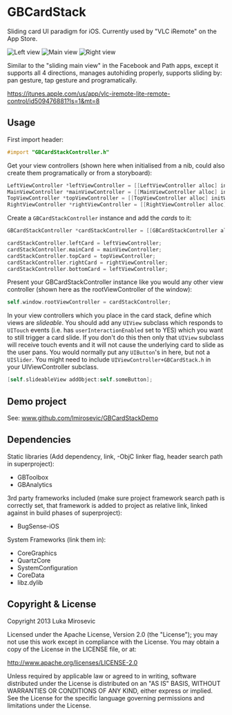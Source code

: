 GBCardStack
============

Sliding card UI paradigm for iOS. Currently used by "VLC iRemote" on the App Store.

![Left view](http://luka.s3.amazonaws.com/GBCardStackLeft.png)
![Main view](http://luka.s3.amazonaws.com/GBCardStackMain.png)
![Right view](http://luka.s3.amazonaws.com/GBCardStackRight.png)

Similar to the "sliding main view" in the Facebook and Path apps, except it supports all 4 directions, manages autohiding properly, supports sliding by: pan gesture, tap gesture and programatically.

https://itunes.apple.com/us/app/vlc-iremote-lite-remote-control/id509476881?ls=1&mt=8

Usage
------------

First import header:

```objective-c
#import "GBCardStackController.h"
```

Get your view controllers (shown here when initialised from a nib, could also create them programatically or from a storyboard):

```objective-c
LeftViewController *leftViewController = [[LeftViewController alloc] initWithNibName:@"LeftViewController" bundle:nil];
MainViewController *mainViewController = [[MainViewController alloc] initWithNibName:@"MainViewController" bundle:nil];
TopViewController *topViewController = [[TopViewController alloc] initWithNibName:@"TopViewController" bundle:nil];
RightViewController *rightViewController = [[RightViewController alloc] initWithNibName:@"RightViewController" bundle:nil];
```

Create a `GBCardStackController` instance and add the *cards* to it:

```objective-c
GBCardStackController *cardStackController = [[GBCardStackController alloc] init];

cardStackController.leftCard = leftViewController;
cardStackController.mainCard = mainViewController;
cardStackController.topCard = topViewController;
cardStackController.rightCard = rightViewController; 
cardStackController.bottomCard = leftViewController;
```

Present your GBCardStackController instance like you would any other view controller (shown here as the rootViewController of the window):

```objective-c
self.window.rootViewController = cardStackController;
```

In your view controllers which you place in the card stack, define which views are *slideable*. You should add any `UIView` subclass which responds to `UITouch` events (i.e. has `userInteractionEnabled` set to YES) which you want to still trigger a card slide. If you don't do this then only that `UIView` subclass will receive touch events and it will not cause the underlying card to slide as the user pans. You would normally put any `UIButton`'s in here, but not a `UISlider`. You might need to include `UIViewController+GBCardStack.h` in your UIViewController subclass.

```objective-c
[self.slideableView addObject:self.someButton];
```

Demo project
------------

See: www.github.com/lmirosevic/GBCardStackDemo

Dependencies
------------

Static libraries (Add dependency, link, -ObjC linker flag, header search path in superproject):

* GBToolbox
* GBAnalytics

3rd party frameworks included (make sure project framework search path is correctly set, that framework is added to project as relative link, linked against in build phases of superproject):

* BugSense-iOS

System Frameworks (link them in):

* CoreGraphics
* QuartzCore
* SystemConfiguration
* CoreData
* libz.dylib

Copyright & License
------------

Copyright 2013 Luka Mirosevic

Licensed under the Apache License, Version 2.0 (the "License"); you may not use this work except in compliance with the License. You may obtain a copy of the License in the LICENSE file, or at:

http://www.apache.org/licenses/LICENSE-2.0

Unless required by applicable law or agreed to in writing, software distributed under the License is distributed on an "AS IS" BASIS, WITHOUT WARRANTIES OR CONDITIONS OF ANY KIND, either express or implied. See the License for the specific language governing permissions and limitations under the License.